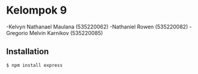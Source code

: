 # Kelompok 9
-Kelvyn Nathanael Maulana (535220062)
-Nathaniel Rowen (535220082)
-Gregorio Melvin Karnikov (535220085)

## Installation
```
$ npm install express
```
